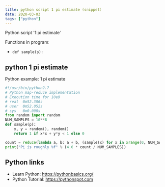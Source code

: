 ```yaml
---
title: python script 1 pi estimate (snippet)
date: 2020-03-03
tags: ["python"]
---
```

Python script '1 pi estimate'

Functions in program: 
* `def sample(p):`

## python 1 pi estimate

Python example: 1 pi estimate

```python
#!/usr/bin/python2.7
# Python map-reduce implementation
# Execution time for 10e8
# real	0m52.386s
# user	0m52.052s
# sys	0m0.008s
from random import random
NUM_SAMPLES = 10**8
def sample(p):
    x, y = random(), random()
    return 1 if x*x + y*y < 1 else 0

count = reduce(lambda a, b: a + b, (sample(x) for x in xrange(0, NUM_SAMPLES)))
print("Pi is roughly %f" % (4.0 * count / NUM_SAMPLES))


```

## Python links

- Learn Python: https://pythonbasics.org/
- Python Tutorial: https://pythonspot.com
